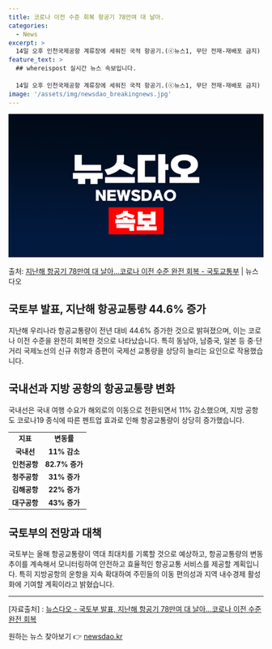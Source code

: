 ```yaml
---
title: 코로나 이전 수준 회복 항공기 78만여 대 날아.
categories:
  - News
excerpt: >
  14일 오후 인천국제공항 계류장에 세워진 국적 항공기.(ⓒ뉴스1, 무단 전재-재배포 금지) 지난해 우리나라 …
feature_text: >
  ## whereispost 실시간 뉴스 속보입니다.

  14일 오후 인천국제공항 계류장에 세워진 국적 항공기.(ⓒ뉴스1, 무단 전재-재배포 금지) 지난해 우리나라 …
image: '/assets/img/newsdao_breakingnews.jpg'
---
```


![뉴스다오 속보](/assets/img/newsdao_breakingnews.jpg)

<p>출처: <a href="https://newsdao.kr/3036" rel="dofollow">지난해 항공기 78만여 대 날아…코로나 이전 수준 완전 회복 - 국토교통부</a> | 뉴스다오</p>

<h2 data-ke-size="size26">국토부 발표, 지난해 항공교통량 44.6% 증가</h2>
<p data-ke-size="size16">지난해 우리나라 항공교통량이 전년 대비 44.6% 증가한 것으로 밝혀졌으며, 이는 코로나 이전 수준을 완전히 회복한 것으로 나타났습니다. 특히 동남아, 남중국, 일본 등 중·단거리 국제노선의 신규 취항과 증편이 국제선 교통량을 상당히 늘리는 요인으로 작용했습니다.</p>

<h2 data-ke-size="size26">국내선과 지방 공항의 항공교통량 변화</h2>
<p data-ke-size="size16">국내선은 국내 여행 수요가 해외로의 이동으로 전환되면서 11% 감소했으며, 지방 공항도 코로나19 종식에 따른 펜트업 효과로 인해 항공교통량이 상당히 증가했습니다.</p>

<table>
  <tr>
    <td style="text-align: center; height: 17px;"><b>지표</b></td>
    <td style="text-align: center; height: 17px;"><b>변동률</b></td>
  </tr>
  <tr>
    <td style="text-align: center; height: 17px;"><b>국내선</b></td>
    <td style="text-align: center; height: 17px;"><b>11% 감소</b></td>
  </tr>
  <tr>
    <td style="text-align: center; height: 17px;"><b>인천공항</b></td>
    <td style="text-align: center; height: 17px;"><b>82.7% 증가</b></td>
  </tr>
  <tr>
    <td style="text-align: center; height: 17px;"><b>청주공항</b></td>
    <td style="text-align: center; height: 17px;"><b>31% 증가</b></td>
  </tr>
  <tr>
    <td style="text-align: center; height: 17px;"><b>김해공항</b></td>
    <td style="text-align: center; height: 17px;"><b>22% 증가</b></td>
  </tr>
  <tr>
    <td style="text-align: center; height: 17px;"><b>대구공항</b></td>
    <td style="text-align: center; height: 17px;"><b>43% 증가</b></td>
  </tr>
</table>

<h2 data-ke-size="size26">국토부의 전망과 대책</h2>
<p data-ke-size="size16">국토부는 올해 항공교통량이 역대 최대치를 기록할 것으로 예상하고, 항공교통량의 변동 추이를 계속해서 모니터링하여 안전하고 효율적인 항공교통 서비스를 제공할 계획입니다. 특히 지방공항의 운항을 지속 확대하여 주민들의 이동 편의성과 지역 내수경제 활성화에 기여할 계획이라고 밝혔습니다.</p>

<hr>

<p data-ke-size="size16">[자료출처] : <a href="https://newsdao.kr/3036" target="_blank" rel="noopener">뉴스다오 - 국토부 발표, 지난해 항공기 78만여 대 날아…코로나 이전 수준 완전 회복</a></p> 

원하는 뉴스 찾아보기 👉 <a href="https://newsdao.kr" rel="dofollow">newsdao.kr</a>


